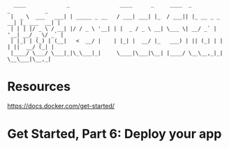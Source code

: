 



	  ____             _                ____      _     ____  _             _           _ 
	 |  _ \  ___   ___| | _____ _ __   / ___| ___| |_  / ___|| |_ __ _ _ __| |_ ___  __| |
	 | | | |/ _ \ / __| |/ / _ \ '__| | |  _ / _ \ __| \___ \| __/ _` | '__| __/ _ \/ _` |
	 | |_| | (_) | (__|   <  __/ |    | |_| |  __/ |_   ___) | || (_| | |  | ||  __/ (_| |
	 |____/ \___/ \___|_|\_\___|_|     \____|\___|\__| |____/ \__\__,_|_|   \__\___|\__,_|
	                                                                                      



# Resources

https://docs.docker.com/get-started/


# Get Started, Part 6: Deploy your app



